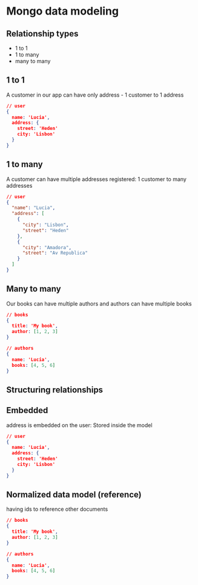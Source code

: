 # Mongo data modeling

## Relationship types

- 1 to 1
- 1 to many
- many to many

## 1 to 1

A customer in our app can have only address - 1 customer to 1 address

```json
// user
{
  name: 'Lucia',
  address: {
    street: 'Heden'
    city: 'Lisbon'
  }
}
```

## 1 to many

A customer can have multiple addresses registered: 1 customer to many addresses

```json
// user
{
  "name": "Lucia",
  "address": [
    {
      "city": "Lisbon",
      "street": "Heden"
    },
    {
      "city": "Amadora",
      "street": "Av Republica"
    }
  ]
}
```

## Many to many

Our books can have multiple authors and authors can have multiple books

```json
// books
{
  title: 'My book',
  author: [1, 2, 3]
}

// authors
{
  name: 'Lucia',
  books: [4, 5, 6]
}
```

## Structuring relationships

## Embedded

address is embedded on the user: Stored inside the model

```json
// user
{
  name: 'Lucia',
  address: {
    street: 'Heden'
    city: 'Lisbon'
  }
}
```

## Normalized data model (reference)

having ids to reference other documents

```json
// books
{
  title: 'My book',
  author: [1, 2, 3]
}

// authors
{
  name: 'Lucia',
  books: [4, 5, 6]
}
```

